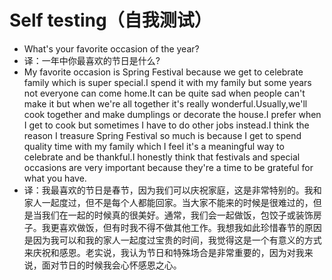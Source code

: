 # Self testing（自我测试）

- What's your favorite occasion of the year?
- 译：一年中你最喜欢的节日是什么?
- My favorite occasion is Spring Festival because we get to celebrate family which is super special.I spend it with my family but some years not everyone can come home.It can be quite sad when people can't make it but when we're all together it's really wonderful.Usually,we'll cook together and make dumplings or decorate the house.I prefer when I get to cook but sometimes I have to do other jobs instead.I think the reason I treasure Spring Festival so much is because I get to spend quality time with my family which I feel it's a meaningful way to celebrate and be thankful.I honestly think that festivals and special occasions are very important because they're a time to be grateful for what you have.
- 译：我最喜欢的节日是春节，因为我们可以庆祝家庭，这是非常特别的。我和家人一起度过，但不是每个人都能回家。当大家不能来的时候是很难过的，但是当我们在一起的时候真的很美好。通常，我们会一起做饭，包饺子或装饰房子。我更喜欢做饭，但有时我不得不做其他工作。我想我如此珍惜春节的原因是因为我可以和我的家人一起度过宝贵的时间，我觉得这是一个有意义的方式来庆祝和感恩。老实说，我认为节日和特殊场合是非常重要的，因为对我来说，面对节日的时候我会心怀感恩之心。
